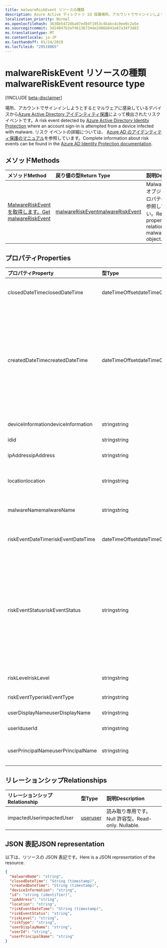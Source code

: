 ```yaml
---
title: malwareRiskEvent リソースの種類
description: Azure Active ディレクトリ Id 保護場所、アカウントでサインインしようとするとマルウェアに感染しているデバイスからによって検出されたリスク イベントです。 リスク イベントの詳細については、Azure AD のアイデンティティ保護のマニュアルを参照しています。
localization_priority: Normal
ms.openlocfilehash: 3638b5472dba97ed84f1953c4babc4c0ee0c2a5e
ms.sourcegitcommit: 3d24047b3af46136734de2486b041e67a34f3d83
ms.translationtype: MT
ms.contentlocale: ja-JP
ms.lasthandoff: 01/24/2019
ms.locfileid: "29519865"
---
```

# <a name="malwareriskevent-resource-type"></a><span data-ttu-id="f95b2-104">malwareRiskEvent リソースの種類</span><span class="sxs-lookup"><span data-stu-id="f95b2-104">malwareRiskEvent resource type</span></span>

[!INCLUDE [beta-disclaimer](../../includes/beta-disclaimer.md)]

<span data-ttu-id="f95b2-105">場所、アカウントでサインインしようとするとマルウェアに感染しているデバイスから[Azure Active Directory アイデンティティ保護](https://azure.microsoft.com/en-us/documentation/articles/active-directory-identityprotection/)によって検出されたリスク イベントです。</span><span class="sxs-lookup"><span data-stu-id="f95b2-105">A risk event detected by [Azure Active Directory Identity Protection](https://azure.microsoft.com/en-us/documentation/articles/active-directory-identityprotection/) where an account sign-in is attempted from a device infected with malware.</span></span> <span data-ttu-id="f95b2-106">リスク イベントの詳細については、 [Azure AD のアイデンティティ保護のマニュアル](https://azure.microsoft.com/en-us/documentation/articles/active-directory-identityprotection-risk-events-types/)を参照しています。</span><span class="sxs-lookup"><span data-stu-id="f95b2-106">Complete information about risk events can be found in the [Azure AD Identity Protection documentation](https://azure.microsoft.com/en-us/documentation/articles/active-directory-identityprotection-risk-events-types/).</span></span>


## <a name="methods"></a><span data-ttu-id="f95b2-107">メソッド</span><span class="sxs-lookup"><span data-stu-id="f95b2-107">Methods</span></span>

| <span data-ttu-id="f95b2-108">メソッド</span><span class="sxs-lookup"><span data-stu-id="f95b2-108">Method</span></span>           | <span data-ttu-id="f95b2-109">戻り値の型</span><span class="sxs-lookup"><span data-stu-id="f95b2-109">Return Type</span></span>    |<span data-ttu-id="f95b2-110">説明</span><span class="sxs-lookup"><span data-stu-id="f95b2-110">Description</span></span>|
|:---------------|:--------|:----------|
|[<span data-ttu-id="f95b2-111">MalwareRiskEvent を取得します。</span><span class="sxs-lookup"><span data-stu-id="f95b2-111">Get malwareRiskEvent</span></span>](../api/malwareriskevent-get.md) | [<span data-ttu-id="f95b2-112">malwareRiskEvent</span><span class="sxs-lookup"><span data-stu-id="f95b2-112">malwareRiskEvent</span></span>](malwareriskevent.md) |<span data-ttu-id="f95b2-113">MalwareRiskEvent オブジェクトのプロパティと関係を参照してください。</span><span class="sxs-lookup"><span data-stu-id="f95b2-113">Read properties and relationships of malwareRiskEvent object.</span></span>|

## <a name="properties"></a><span data-ttu-id="f95b2-114">プロパティ</span><span class="sxs-lookup"><span data-stu-id="f95b2-114">Properties</span></span>
| <span data-ttu-id="f95b2-115">プロパティ</span><span class="sxs-lookup"><span data-stu-id="f95b2-115">Property</span></span>     | <span data-ttu-id="f95b2-116">型</span><span class="sxs-lookup"><span data-stu-id="f95b2-116">Type</span></span>   |<span data-ttu-id="f95b2-117">説明</span><span class="sxs-lookup"><span data-stu-id="f95b2-117">Description</span></span>|
|:---------------|:--------|:----------|
|<span data-ttu-id="f95b2-118">closedDateTime</span><span class="sxs-lookup"><span data-stu-id="f95b2-118">closedDateTime</span></span>|<span data-ttu-id="f95b2-119">dateTimeOffset</span><span class="sxs-lookup"><span data-stu-id="f95b2-119">dateTimeOffset</span></span>| <span data-ttu-id="f95b2-120">リスク イベントが終了したときの日時</span><span class="sxs-lookup"><span data-stu-id="f95b2-120">The date and time that the risk event was closed</span></span>|
|<span data-ttu-id="f95b2-121">createdDateTime</span><span class="sxs-lookup"><span data-stu-id="f95b2-121">createdDateTime</span></span>|<span data-ttu-id="f95b2-122">dateTimeOffset</span><span class="sxs-lookup"><span data-stu-id="f95b2-122">dateTimeOffset</span></span>| <span data-ttu-id="f95b2-123">日付とイベントが作成された時刻です。</span><span class="sxs-lookup"><span data-stu-id="f95b2-123">The date and time that the risk event was created.</span></span> <span data-ttu-id="f95b2-124">以上のリスク イベント自体の日付と時刻を常にです。</span><span class="sxs-lookup"><span data-stu-id="f95b2-124">This is always greater than or equal to the datetime of the risk event itself.</span></span> <span data-ttu-id="f95b2-125">これは、リスク イベントを照会するときにフィルターとして使用する適切なプロパティです。</span><span class="sxs-lookup"><span data-stu-id="f95b2-125">This is the correct property to use as a filter when querying risk events.</span></span>|
|<span data-ttu-id="f95b2-126">deviceInformation</span><span class="sxs-lookup"><span data-stu-id="f95b2-126">deviceInformation</span></span>|<span data-ttu-id="f95b2-127">string</span><span class="sxs-lookup"><span data-stu-id="f95b2-127">string</span></span>| <span data-ttu-id="f95b2-128">デバイスに関する情報</span><span class="sxs-lookup"><span data-stu-id="f95b2-128">Information about the device</span></span>|
|<span data-ttu-id="f95b2-129">id</span><span class="sxs-lookup"><span data-stu-id="f95b2-129">id</span></span>|<span data-ttu-id="f95b2-130">string</span><span class="sxs-lookup"><span data-stu-id="f95b2-130">string</span></span>| <span data-ttu-id="f95b2-131">読み取り専用</span><span class="sxs-lookup"><span data-stu-id="f95b2-131">Read-only</span></span>|
|<span data-ttu-id="f95b2-132">ipAddress</span><span class="sxs-lookup"><span data-stu-id="f95b2-132">ipAddress</span></span>|<span data-ttu-id="f95b2-133">string</span><span class="sxs-lookup"><span data-stu-id="f95b2-133">string</span></span>| <span data-ttu-id="f95b2-134">サインイン用の IP アドレス</span><span class="sxs-lookup"><span data-stu-id="f95b2-134">The IP address of the sign-in</span></span>|
|<span data-ttu-id="f95b2-135">location</span><span class="sxs-lookup"><span data-stu-id="f95b2-135">location</span></span>|<span data-ttu-id="f95b2-136">string</span><span class="sxs-lookup"><span data-stu-id="f95b2-136">string</span></span>| <span data-ttu-id="f95b2-137">サインイン用の IP アドレスに接続されている場所</span><span class="sxs-lookup"><span data-stu-id="f95b2-137">The location attached to the IP address of the sign-in</span></span>|
|<span data-ttu-id="f95b2-138">malwareName</span><span class="sxs-lookup"><span data-stu-id="f95b2-138">malwareName</span></span>|<span data-ttu-id="f95b2-139">string</span><span class="sxs-lookup"><span data-stu-id="f95b2-139">string</span></span>| <span data-ttu-id="f95b2-140">このログインに関連付けられているマルウェア</span><span class="sxs-lookup"><span data-stu-id="f95b2-140">The malware associated with this login</span></span>|
|<span data-ttu-id="f95b2-141">riskEventDateTime</span><span class="sxs-lookup"><span data-stu-id="f95b2-141">riskEventDateTime</span></span>|<span data-ttu-id="f95b2-142">dateTimeOffset</span><span class="sxs-lookup"><span data-stu-id="f95b2-142">dateTimeOffset</span></span>| <span data-ttu-id="f95b2-143">リスク イベントが発生したときの日時</span><span class="sxs-lookup"><span data-stu-id="f95b2-143">The date and time when the risk event occurred</span></span>|
|<span data-ttu-id="f95b2-144">riskEventStatus</span><span class="sxs-lookup"><span data-stu-id="f95b2-144">riskEventStatus</span></span>|<span data-ttu-id="f95b2-145">string</span><span class="sxs-lookup"><span data-stu-id="f95b2-145">string</span></span>| <span data-ttu-id="f95b2-146">可能な値は、`active`、`remediated`、`dismissedAsFixed`、`dismissedAsFalsePositive`、`dismissedAsIgnore`、`loginBlocked`、`closedMfaAuto`、`closedMultipleReasons` です。</span><span class="sxs-lookup"><span data-stu-id="f95b2-146">Possible values are: `active`, `remediated`, `dismissedAsFixed`, `dismissedAsFalsePositive`, `dismissedAsIgnore`, `loginBlocked`, `closedMfaAuto`, `closedMultipleReasons`.</span></span>|
|<span data-ttu-id="f95b2-147">riskLevel</span><span class="sxs-lookup"><span data-stu-id="f95b2-147">riskLevel</span></span>|<span data-ttu-id="f95b2-148">string</span><span class="sxs-lookup"><span data-stu-id="f95b2-148">string</span></span>| <span data-ttu-id="f95b2-149">使用可能な値: `low`、`medium`、`high`。</span><span class="sxs-lookup"><span data-stu-id="f95b2-149">Possible values are: `low`, `medium`, `high`.</span></span>|
|<span data-ttu-id="f95b2-150">riskEventType</span><span class="sxs-lookup"><span data-stu-id="f95b2-150">riskEventType</span></span>|<span data-ttu-id="f95b2-151">string</span><span class="sxs-lookup"><span data-stu-id="f95b2-151">string</span></span>| <span data-ttu-id="f95b2-152">リスクの種類</span><span class="sxs-lookup"><span data-stu-id="f95b2-152">The type of risk</span></span>|
|<span data-ttu-id="f95b2-153">userDisplayName</span><span class="sxs-lookup"><span data-stu-id="f95b2-153">userDisplayName</span></span>|<span data-ttu-id="f95b2-154">string</span><span class="sxs-lookup"><span data-stu-id="f95b2-154">string</span></span>| <span data-ttu-id="f95b2-155">リスクのユーザーの名前</span><span class="sxs-lookup"><span data-stu-id="f95b2-155">The name of the user at risk</span></span>|
|<span data-ttu-id="f95b2-156">userId</span><span class="sxs-lookup"><span data-stu-id="f95b2-156">userId</span></span>|<span data-ttu-id="f95b2-157">string</span><span class="sxs-lookup"><span data-stu-id="f95b2-157">string</span></span>| <span data-ttu-id="f95b2-158">リスクのユーザーの id</span><span class="sxs-lookup"><span data-stu-id="f95b2-158">The id of the user at risk</span></span>|
|<span data-ttu-id="f95b2-159">userPrincipalName</span><span class="sxs-lookup"><span data-stu-id="f95b2-159">userPrincipalName</span></span>|<span data-ttu-id="f95b2-160">string</span><span class="sxs-lookup"><span data-stu-id="f95b2-160">string</span></span>| <span data-ttu-id="f95b2-161">リスクのユーザーのユーザー プリンシパル名</span><span class="sxs-lookup"><span data-stu-id="f95b2-161">The user principal name of the user at risk</span></span>|

## <a name="relationships"></a><span data-ttu-id="f95b2-162">リレーションシップ</span><span class="sxs-lookup"><span data-stu-id="f95b2-162">Relationships</span></span>
| <span data-ttu-id="f95b2-163">リレーションシップ</span><span class="sxs-lookup"><span data-stu-id="f95b2-163">Relationship</span></span> | <span data-ttu-id="f95b2-164">型</span><span class="sxs-lookup"><span data-stu-id="f95b2-164">Type</span></span>   |<span data-ttu-id="f95b2-165">説明</span><span class="sxs-lookup"><span data-stu-id="f95b2-165">Description</span></span>|
|:---------------|:--------|:----------|
|<span data-ttu-id="f95b2-166">impactedUser</span><span class="sxs-lookup"><span data-stu-id="f95b2-166">impactedUser</span></span>|[<span data-ttu-id="f95b2-167">user</span><span class="sxs-lookup"><span data-stu-id="f95b2-167">user</span></span>](user.md)| <span data-ttu-id="f95b2-p104">読み取り専用です。Null 許容型。</span><span class="sxs-lookup"><span data-stu-id="f95b2-p104">Read-only. Nullable.</span></span>|

## <a name="json-representation"></a><span data-ttu-id="f95b2-170">JSON 表記</span><span class="sxs-lookup"><span data-stu-id="f95b2-170">JSON representation</span></span>

<span data-ttu-id="f95b2-171">以下は、リソースの JSON 表記です。</span><span class="sxs-lookup"><span data-stu-id="f95b2-171">Here is a JSON representation of the resource.</span></span>

<!-- {
  "blockType": "resource",
  "optionalProperties": [

  ],
  "@odata.type": "microsoft.graph.malwareRiskEvent"
}-->

```json
{
  "malwareName": "string",
  "closedDateTime": "String (timestamp)",
  "createdDateTime": "String (timestamp)",
  "deviceInformation": "string",
  "id": "string (identifier)",
  "ipAddress": "string",
  "location": "string",
  "riskEventDateTime": "String (timestamp)",
  "riskEventStatus": "string",
  "riskLevel": "string",
  "riskType": "string",
  "userDisplayName": "string",
  "userId": "string",
  "userPrincipalName": "string"
}

```

<!-- uuid: 8fcb5dbc-d5aa-4681-8e31-b001d5168d79
2015-10-25 14:57:30 UTC -->
<!--
{
  "type": "#page.annotation",
  "description": "malwareRiskEvent resource",
  "keywords": "",
  "section": "documentation",
  "tocPath": "",
  "suppressions": [
    "Error: /api-reference/beta/resources/malwareriskevent.md:\r\n      Exception processing links.\r\n    System.ArgumentException: Link Definition was null. Link text: !INCLUDE [beta-disclaimer](../../includes/beta-disclaimer.md)\r\n      at ApiDoctor.Validation.DocFile.get_LinkDestinations()\r\n      at ApiDoctor.Validation.DocSet.ValidateLinks(Boolean includeWarnings, String[] relativePathForFiles, IssueLogger issues, Boolean requireFilenameCaseMatch, Boolean printOrphanedFiles)"
  ]
}
-->
